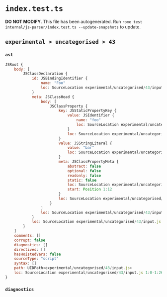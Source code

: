 # `index.test.ts`

**DO NOT MODIFY**. This file has been autogenerated. Run `rome test internal/js-parser/index.test.ts --update-snapshots` to update.

## `experimental > uncategorised > 43`

### `ast`

```javascript
JSRoot {
	body: [
		JSClassDeclaration {
			id: JSBindingIdentifier {
				name: "Foo"
				loc: SourceLocation experimental/uncategorised/43/input.js 1:6-1:9 (Foo)
			}
			meta: JSClassHead {
				body: [
					JSClassProperty {
						key: JSStaticPropertyKey {
							value: JSIdentifier {
								name: "foo"
								loc: SourceLocation experimental/uncategorised/43/input.js 1:12-1:15 (foo)
							}
							loc: SourceLocation experimental/uncategorised/43/input.js 1:12-1:15
						}
						value: JSStringLiteral {
							value: "bar"
							loc: SourceLocation experimental/uncategorised/43/input.js 1:18-1:23
						}
						meta: JSClassPropertyMeta {
							abstract: false
							optional: false
							readonly: false
							static: false
							loc: SourceLocation experimental/uncategorised/43/input.js 1:12-1:15
							start: Position 1:12
						}
						loc: SourceLocation experimental/uncategorised/43/input.js 1:12-1:24
					}
				]
				loc: SourceLocation experimental/uncategorised/43/input.js 1:0-1:26
			}
			loc: SourceLocation experimental/uncategorised/43/input.js 1:0-1:26
		}
	]
	comments: []
	corrupt: false
	diagnostics: []
	directives: []
	hasHoistedVars: false
	sourceType: "script"
	syntax: []
	path: UIDPath<experimental/uncategorised/43/input.js>
	loc: SourceLocation experimental/uncategorised/43/input.js 1:0-1:26
}
```

### `diagnostics`

```

```
